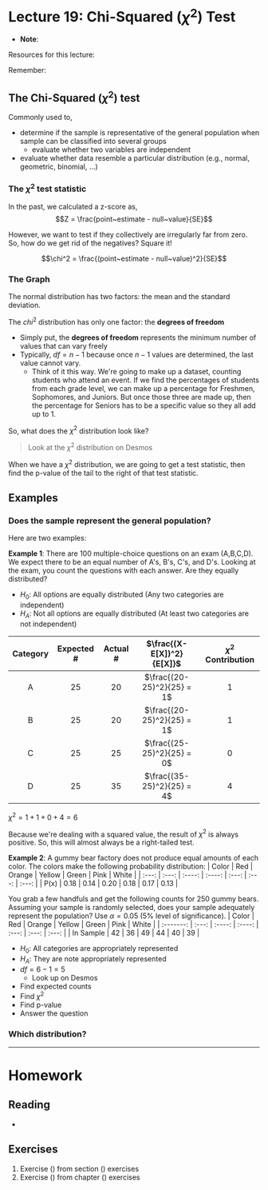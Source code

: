 # Lecture 19: Chi-Squared ($\chi^2$) Test
* __Note__: 

Resources for this lecture:

Remember:

## The Chi-Squared ($\chi^2$) test
Commonly used to,
* determine if the sample is representative of the general population when sample can be classified into several groups
  * evaluate whether two variables are independent
* evaluate whether data resemble a particular distribution (e.g., normal, geometric, binomial, ...)


### The $\chi^2$ test statistic
In the past, we calculated a z-score as,
$$Z = \frac{point~estimate - null~value}{SE}$$

However, we want to test if they collectively are irregularly far from zero. So, how do we get rid of the negatives? Square it!

$$\chi^2 = \frac{(point~estimate - null~value)^2}{SE}$$

### The Graph
The normal distribution has two factors: the mean and the standard deviation.

The $chi^2$ distribution has only one factor: the __degrees of freedom__
* Simply put, the __degrees of freedom__ represents the minimum number of values that can vary freely
* Typically, $df = n-1$ because once $n-1$ values are determined, the last value cannot vary.
    * Think of it this way. We're going to make up a dataset, counting students who attend an event. If we find the percentages of students from each grade level, we can make up a percentage for Freshmen, Sophomores, and Juniors. But once those three are made up, then the percentage for Seniors has to be a specific value so they all add up to 1.

So, what does the $\chi^2$ distribution look like?

> Look at the $\chi^2$ distribution on Desmos

When we have a $\chi^2$ distribution, we are going to get a test statistic, then find the p-value of the tail to the right of that test statistic.

## Examples
### Does the sample represent the general population?
Here are two examples:

__Example 1__: There are 100 multiple-choice questions on an exam (A,B,C,D). We expect there to be an equal number of A's, B's, C's, and D's. Looking at the exam, you count the questions with each answer. Are they equally distributed?
* $H_0$: All options are equally distributed (Any two categories are independent)
* $H_A$: Not all options are equally distributed (At least two categories are not independent)

| Category | Expected # | Actual # | $\frac{(X-E[X])^2}{E[X]}$  | $\chi^2$ Contribution |
| :------: | :--------: | :------: | :------------------------: | :-------------------: |
|    A     | 25         | 20       | $\frac{(20-25)^2}{25} = 1$ | 1                     |
|    B     | 25         | 20       | $\frac{(20-25)^2}{25} = 1$ | 1                     |
|    C     | 25         | 25       | $\frac{(25-25)^2}{25} = 0$ | 0                     |
|    D     | 25         | 35       | $\frac{(35-25)^2}{25} = 4$ | 4                     |

$\chi^2 = 1+1+0+4=6$

Because we're dealing with a squared value, the result of $\chi^2$ is always positive. So, this will almost always be a right-tailed test.

__Example 2__: A gummy bear factory does not produce equal amounts of each color. The colors make the following probability distribution:
| Color | Red   | Orange | Yellow | Green | Pink  | White |
| :---: | :---: | :----: | :----: | :---: | :---: | :---: |
| P(x)  | 0.18  | 0.14   | 0.20   | 0.18  | 0.17  | 0.13  |

You grab a few handfuls and get the following counts for 250 gummy bears. Assuming your sample is randomly selected, does your sample adequately represent the population? Use $\alpha=0.05$ (5% level of significance).
| Color     | Red   | Orange | Yellow | Green | Pink  | White |
| :-------: | :---: | :----: | :----: | :---: | :---: | :---: |
| In Sample | 42    | 36     | 49     | 44    | 40    | 39    |

* $H_0$: All categories are appropriately represented
* $H_A$: They are note appropriately represented
* $df = 6-1 = 5$
  * Look up on Desmos
* Find expected counts
* Find $\chi^2$
* Find p-value
* Answer the question

### Which distribution?


-----
# Homework
## Reading
* 

## Exercises
1. Exercise () from section () exercises
2. Exercise () from chapter () exercises
